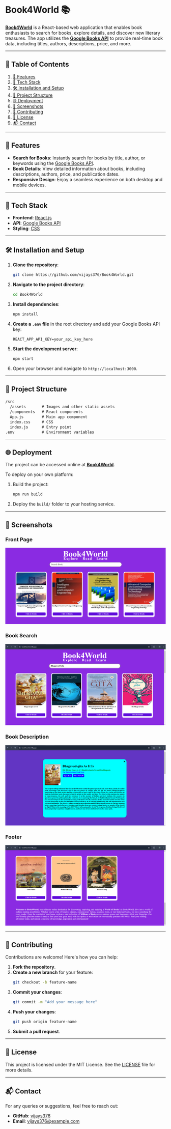 
# Book4World 📚

**[Book4World](https://book4world.netlify.app/)** is a React-based web application that enables book enthusiasts to search for books, explore details, and discover new literary treasures. The app utilizes the **[Google Books API](https://developers.google.com/books)** to provide real-time book data, including titles, authors, descriptions, price, and more.

---

## 📑 Table of Contents

1. [🌟 Features](#-features)
2. [🔧 Tech Stack](#-tech-stack)
3. [🛠️ Installation and Setup](#️-installation-and-setup)
4. [📂 Project Structure](#-project-structure)
5. [🌐 Deployment](#-deployment)
6. [📸 Screenshots](#-screenshots)
7. [🤝 Contributing](#-contributing)
8. [📜 License](#-license)
9. [📬 Contact](#-contact)

---

## 🌟 Features

- **Search for Books**: Instantly search for books by title, author, or keywords using the [Google Books API](https://developers.google.com/books).
- **Book Details**: View detailed information about books, including descriptions, authors, price, and publication dates.
- **Responsive Design**: Enjoy a seamless experience on both desktop and mobile devices.

---

## 🔧 Tech Stack

- **Frontend**: [React.js](https://react.dev/)
- **API**: [Google Books API](https://developers.google.com/books)
- **Styling**: [CSS](https://developer.mozilla.org/en-US/docs/Web/CSS)

---

## 🛠️ Installation and Setup

1. **Clone the repository**:
   ```bash
   git clone https://github.com/vijays376/Book4World.git
   ```

2. **Navigate to the project directory**:
   ```bash
   cd Book4World
   ```

3. **Install dependencies**:
   ```bash
   npm install
   ```

4. **Create a `.env` file** in the root directory and add your Google Books API key:
   ```env
   REACT_APP_API_KEY=your_api_key_here
   ```

5. **Start the development server**:
   ```bash
   npm start
   ```

6. Open your browser and navigate to `http://localhost:3000`.

---

## 📂 Project Structure

```
/src
  /assets       # Images and other static assets
  /components   # React components
  App.js        # Main app component
  index.css     # CSS
  index.js      # Entry point
.env            # Environment variables
```

---

## 🌐 Deployment

The project can be accessed online at **[Book4World](https://book4world.netlify.app/)**.

To deploy on your own platform:  
1. Build the project:
   ```bash
   npm run build
   ```
2. Deploy the `build/` folder to your hosting service.

---

## 📸 Screenshots

### Front Page
![Front Page](src/assets/Frontpage.png)

### Book Search
![Book Search](src/assets/Search.png)

### Book Description
![Book Description](src/assets/Description.png)

### Footer
![Footer](src/assets/Footer.png)

---

## 🤝 Contributing

Contributions are welcome! Here's how you can help:  
1. **Fork the repository**.  
2. **Create a new branch** for your feature:
   ```bash
   git checkout -b feature-name
   ```
3. **Commit your changes**:
   ```bash
   git commit -m "Add your message here"
   ```
4. **Push your changes**:
   ```bash
   git push origin feature-name
   ```
5. **Submit a pull request**.

---

## 📜 License

This project is licensed under the MIT License. See the [LICENSE](LICENSE) file for more details.

---

## 📬 Contact

For any queries or suggestions, feel free to reach out:  
- **GitHub**: [vijays376](https://github.com/vijays376)  
- **Email**: vijays376@example.com

